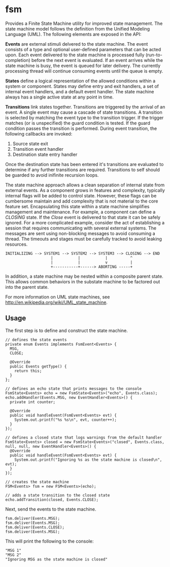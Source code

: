 fsm
===

Provides a Finite State Machine utility for improved state management.  The state 
machine model follows the definition from the Unified Modeling Language (UML).  The 
following elements are exposed in the API:

**Events** are external stimuli delvered to the state machine.  The event consists
of a type and optional user-defined parameters that can be acted upon.  Each event
delivered to the state machine is processed fully (run-to-completion) before the
next event is evaluated.  If an event arrives while the state machine is busy, the
event is queued for later delivery.  The currently processing thread will continue
consuming events until the queue is empty.

**States** define a logical representation of the allowed conditions within a
system or component.  States may define entry and exit handlers, a set of 
internal event handlers, and a default event handler.  The state machine
always has a single active state at any point in time.

**Transitions** link states together.  Transitions are triggered by the arrival
of an event.  A single event may cause a cascade of state transitions.  A
transition is selected by matching the event type to the transition trigger.  If
the trigger matches (or is unspecified) the guard condition is tested.  If the
guard condition passes the transition is performed.  During event transition,
the following callbacks are invoked:

1. Source state exit
1. Transition event handler
1. Destination state entry handler

Once the destination state has been entered it's transitions are evaluated to
determine if any further transitions are required.  Transitions to self should
be guarded to avoid inifinite recursion loops.

The state machine approach allows a clean separation of internal state from external
events.  As a component grows in features and complexity, typically internal flags
will be added to control state.  However, these flags can be cumbersome maintain and
add complexity that is not material to the core feature set.  Encapsulating this state
within a state machine simplifies management and maintenance.  For example, a component
can define a _CLOSING_ state.  If the _Close_ event is delivered to that state it can be
safely ignored.  For a more complicated example, consider the act of establishing a
session that requires communicating with several external systems.  The messages are
sent using non-blocking messages to avoid consuming a thread.  The timeouts and stages
must be carefully tracked to avoid leaking resources.

    INITIALIZING --> SYSTEM1 --> SYSTEM2 --> SYSTEM3 --> CLOSING --> END
                        |           |           |          ^ 
                        |           |           v          |
                        +-----------+------> ABORTING -----+

In addition, a state machine may be nested within a composite parent state.  This
allows common behaviors in the substate machine to be factored out into the parent
state.

For more information on UML state machines, see http://en.wikipedia.org/wiki/UML_state_machine.

## Usage

The first step is to define and construct the state machine.

    // defines the state events
    private enum Events implements FsmEvent<Events> { 
      MSG, 
      CLOSE;
  
      @Override
      public Events getType() {
        return this;
      } 
    };
    
    // defines an echo state that prints messages to the console
    FsmState<Events> echo = new FsmState<Events>("echo", Events.class);
    echo.addHandler(Events.MSG, new EventHandler<Events>() {
      private int counter;
      
      @Override
      public void handleEvent(FsmEvent<Events> evt) {
        System.out.printf("%s %s\n", evt, counter++);
      }
    });

    // defines a closed state that logs warnings from the default handler
    FsmState<Events> closed = new FsmState<Events>("closed", Events.class, null, null, new EventHandler<Events>() {
      @Override
      public void handleEvent(FsmEvent<Events> evt) {
        System.out.printf("Ignoring %s as the state machine is closed\n", evt);
      }
    });
    
    // creates the state machine
    FSM<Events> fsm = new FSM<Events>(echo);
    
    // adds a state transition to the closed state
    echo.addTransition(closed, Events.CLOSE);

Next, send the events to the state machine.

    fsm.deliver(Events.MSG);
    fsm.deliver(Events.MSG);
    fsm.deliver(Events.CLOSE);
    fsm.deliver(Events.MSG);

This will print the following to the console:

    "MSG 1"
    "MSG 2"
    "Ignoring MSG as the state machine is closed"
 
